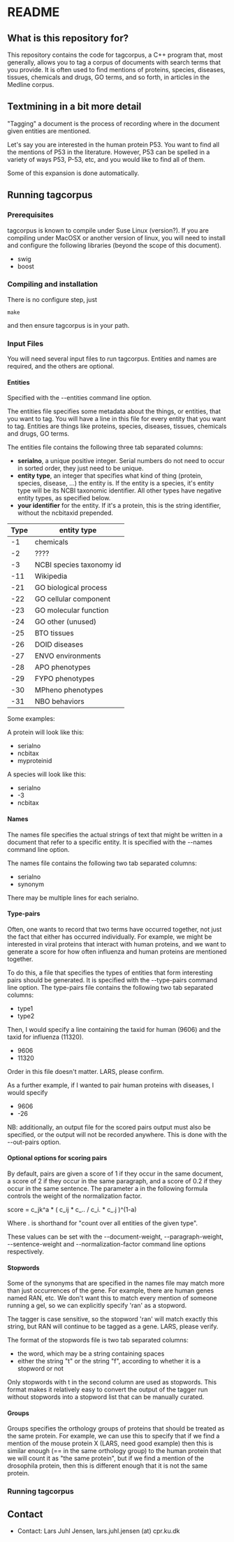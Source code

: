 # README #

## What is this repository for? ##

This repository contains the code for tagcorpus, a C++ program that, most generally, allows you to tag a corpus of documents with search terms that you provide.  It is often used to find mentions of proteins, species, diseases, tissues, chemicals and drugs, GO terms, and so forth, in articles in the Medline corpus.  

## Textmining in a bit more detail ##

"Tagging" a document is the process of recording where in the document given entities are mentioned.

Let's say you are interested in the human protein P53.  You want to find all the mentions of P53 in the literature.  However, P53 can be spelled in a variety of ways P53, P-53, etc, and you would like to find all of them.

Some of this expansion is done automatically.  


## Running tagcorpus ##

### Prerequisites ###

tagcorpus is known to compile under Suse Linux (version?).  If you are compiling under MacOSX or another version of linux, you will need to install and configure the following libraries (beyond the scope of this document). 

* swig
* boost

### Compiling and installation ###

There is no configure step, just

~~~~
make
~~~~

and then ensure tagcorpus is in your path.

### Input Files ###

You will need several input files to run tagcorpus.  Entities and names are required, and the others are optional.

#### Entities ####

Specified with the --entities command line option.

The entities file specifies some metadata about the things, or entities, that you want to tag.  You will have a line in this file for every entity that you want to tag.  Entities are things like proteins, species, diseases, tissues, chemicals and drugs, GO terms.  

The entities file contains the following three tab separated columns:
* **serialno**, a unique positive integer.  Serial numbers do not need to occur in sorted order, they just need to be unique.
* **entity type**, an integer that specifies what kind of thing (protein, species, disease, ...) the entity is.  If the entity is a species, it's entity type will be its NCBI taxonomic identifier.  All other types have negative entity types, as specified below.
* **your identifier** for the entity.  If it's a protein, this is the string identifier, without the ncbitaxid prepended. 

| Type | entity type              |
| ---- | ------------------------ |
| -1   | chemicals                |
| -2   | ????                     |
| -3   | NCBI species taxonomy id |
| -11  | Wikipedia                |
| -21  | GO biological process    |
| -22  | GO cellular component    |
| -23  | GO molecular function    |
| -24  | GO other (unused)        |
| -25  | BTO tissues              |
| -26  | DOID diseases            |
| -27  | ENVO environments        |
| -28  | APO phenotypes           |
| -29  | FYPO phenotypes          |
| -30  | MPheno phenotypes        |
| -31  | NBO behaviors            |



Some examples:

A protein will look like this:
* serialno
* ncbitax
* myproteinid

A species will look like this:
* serialno
* -3
* ncbitax


#### Names ####

The names file specifies the actual strings of text that might be written in a document that refer to a specific entity.  It is specified with the --names command line option.

The names file contains the following two tab separated columns:
* serialno
* synonym

There may be multiple lines for each serialno.



#### Type-pairs ####

Often, one wants to record that two terms have occurred together, not just the fact that either has occurred individually.  For example, we might be interested in viral proteins that interact with human proteins, and we want to generate a score for how often influenza and human proteins are mentioned together.  

To do this, a file that specifies the types of entities that form interesting pairs should be generated.  It is specified with the --type-pairs command line option.  The type-pairs file contains the following two tab separated columns:
* type1
* type2

Then, I would specify a line containing the taxid for human (9606) and the taxid for influenza (11320).  
* 9606
* 11320

Order in this file doesn't matter.  LARS, please confirm.

As a further example, if I wanted to pair human proteins with diseases, I would specify
* 9606
* -26

NB: additionally, an output file for the scored pairs output must also be specified, or the output will not be recorded anywhere.  This is done with the --out-pairs option. 

#### Optional options for scoring pairs ####

By default, pairs are given a score of 1 if they occur in the same document, a score of 2 if they occur in the same paragraph, and a score of 0.2 if they occur in the same sentence.  The parameter a in the following formula controls the weight of the normalization factor.

score = c_jk^a * ( c_ij * c_.. / c_i. * c_.j )^(1-a)

Where . is shorthand for "count over all entities of the given type".  

These values can be set with the --document-weight, --paragraph-weight, --sentence-weight and --normalization-factor command line options respectively.

#### Stopwords ####

Some of the synonyms that are specified in the names file may match more than just occurrences of the gene.  For example, there are human genes named RAN, etc.  We don't want this to match every  mention of someone running a gel, so we can explicitly specify 'ran' as a stopword.  

The tagger is case sensitive, so the stopword 'ran' will match exactly this string, but RAN will continue to be tagged as a gene.  LARS, please verify.

The format of the stopwords file is two tab separated columns:
* the word, which may be a string containing spaces
* either the string "t" or the string "f", according to whether it is a stopword or not

Only stopwords with t in the second column are used as stopwords.  This format makes it relatively easy to convert the output of the tagger run without stopwords into a stopword list that can be manually curated.  

#### Groups ####

Groups specifies the orthology groups of proteins that should be treated as the same protein.  For example, we can use this to specify that if we find a mention of the mouse protein X (LARS, need good example) then this is similar enough (== in the same orthology group) to the human protein that we will count it as "the same protein", but if we find a mention of the drosophila protein, then this is different enough that it is not the same protein.  

### Running tagcorpus ###

## Contact ##

* Contact: Lars Juhl Jensen, lars.juhl.jensen (at) cpr.ku.dk